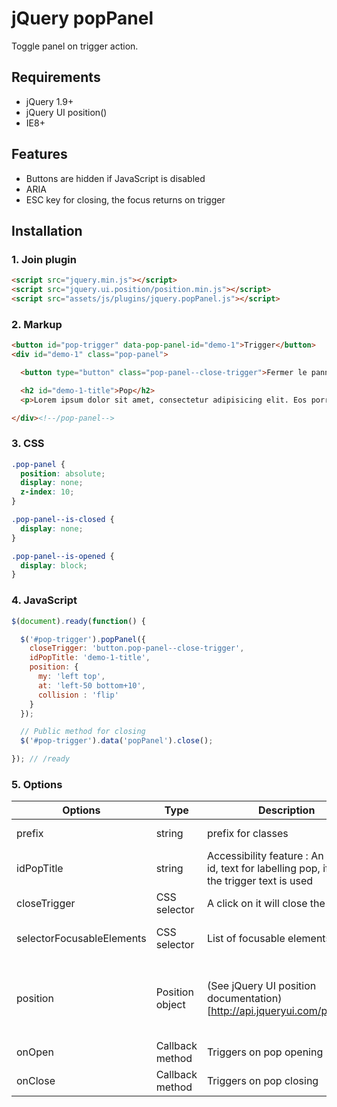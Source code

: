 # jQuery popPanel

Toggle panel on trigger action.


## Requirements

* jQuery 1.9+
* jQuery UI position()
* IE8+


## Features

* Buttons are hidden if JavaScript is disabled
* ARIA
* ESC key for closing, the focus returns on trigger


## Installation



### 1. Join plugin

```html
<script src="jquery.min.js"></script>
<script src="jquery.ui.position/position.min.js"></script>
<script src="assets/js/plugins/jquery.popPanel.js"></script>
```



### 2. Markup

```html
<button id="pop-trigger" data-pop-panel-id="demo-1">Trigger</button>
<div id="demo-1" class="pop-panel">

  <button type="button" class="pop-panel--close-trigger">Fermer le panneau</button>

  <h2 id="demo-1-title">Pop</h2>
  <p>Lorem ipsum dolor sit amet, consectetur adipisicing elit. Eos porro facere necessitatibus nisi accusantium nobis error molestiae distinctio officiis. Debitis?</p>

</div><!--/pop-panel-->
```



### 3. CSS

```css
.pop-panel {
  position: absolute;
  display: none;
  z-index: 10;
}

.pop-panel--is-closed {
  display: none;
}

.pop-panel--is-opened {
  display: block;
}
```

### 4. JavaScript

```js
$(document).ready(function() {

  $('#pop-trigger').popPanel({
    closeTrigger: 'button.pop-panel--close-trigger',
    idPopTitle: 'demo-1-title',
    position: {
      my: 'left top',
      at: 'left-50 bottom+10',
      collision : 'flip'
    }
  });

  // Public method for closing
  $('#pop-trigger').data('popPanel').close();

}); // /ready
```


### 5. Options

Options                   | Type            | Description                      | Default
--------------------------|-----------------|----------------------------------|--------------------------------------------------------
prefix                    | string          | prefix for classes               | 'pop-panel-'
idPopTitle                | string          | Accessibility feature : An HTML id, text for labelling pop, if null, the trigger text is used  | null
closeTrigger              | CSS selector    | A click on it will close the pop | null
selectorFocusableElements | CSS selector    | List of focusable elements       | 'a, button, input'
position                  | Position object | (See jQuery UI position documentation)[http://api.jqueryui.com/position/] | { my: 'left top', at: 'left bottom', collision : 'flip' }
onOpen                    | Callback method | Triggers on pop opening          | function() {}
onClose                   | Callback method | Triggers on pop closing          | function() {}
